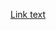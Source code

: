 [Link text](./index.html)

<!---
BaftjarT/BaftjarT is a ✨ special ✨ repository because its `README.md` (this file) appears on your GitHub profile.
You can click the Preview link to take a look at your changes.
--->

